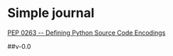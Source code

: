# Simple journal

[PEP 0263 -- Defining Python Source Code Encodings](https://www.python.org/dev/peps/pep-0263/)

##v-0.0

